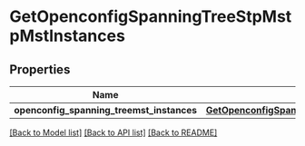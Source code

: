 # GetOpenconfigSpanningTreeStpMstpMstInstances

## Properties
Name | Type | Description | Notes
------------ | ------------- | ------------- | -------------
**openconfig_spanning_treemst_instances** | [**GetOpenconfigSpanningTreeStpOpenconfigspanningtreestpMstpMstinstances**](GetOpenconfigSpanningTreeStpOpenconfigspanningtreestpMstpMstinstances.md) |  | [optional] 

[[Back to Model list]](../README.md#documentation-for-models) [[Back to API list]](../README.md#documentation-for-api-endpoints) [[Back to README]](../README.md)


